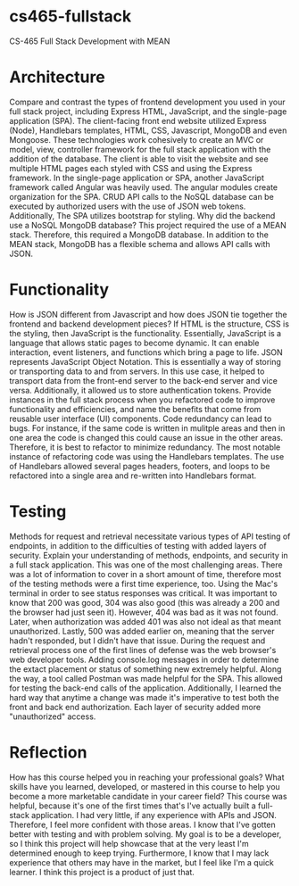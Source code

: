 # cs465-fullstack
CS-465 Full Stack Development with MEAN

# Architecture
Compare and contrast the types of frontend development you used in your full stack project, including Express HTML, JavaScript, and the single-page application (SPA).
The client-facing front end website utilized Express (Node), Handlebars templates, HTML, CSS, Javascript, MongoDB and even Mongoose. These technologies work cohesively to create an MVC or model, view, controller framework for the full stack application with the addition of the database. The client is able to visit the website and see multiple HTML pages each styled with CSS and using the Express framework. In the single-page application or SPA, another JavaScript framework called Angular was heavily used. The angular modules create organization for the SPA. CRUD API calls to the NoSQL database can be executed by authorized users with the use of JSON web tokens. Additionally, The SPA utilizes bootstrap for styling.
Why did the backend use a NoSQL MongoDB database?
This project required the use of a MEAN stack. Therefore, this required a MongoDB database. In addition to the MEAN stack, MongoDB has a flexible schema and allows API calls with JSON.


# Functionality
How is JSON different from Javascript and how does JSON tie together the frontend and backend development pieces?
If HTML is the structure, CSS is the styling, then JavaScript is the functionality. Essentially, JavaScript is a language that allows static pages to become dynamic. It can enable interaction, event listeners, and functions which bring a page to life. JSON represents JavaScript Object Notation. This is essentially a way of storing or transporting data to and from servers. In this use case, it helped to transport data from the front-end server to the back-end server and vice versa. Additionally, it allowed us to store authentication tokens.
Provide instances in the full stack process when you refactored code to improve functionality and efficiencies, and name the benefits that come from reusable user interface (UI) components.
Code redundancy can lead to bugs. For instance, if the same code is written in mulitple areas and then in one area the code is changed this could cause an issue in the other areas. Therefore, it is best to refactor to minimize redundancy. The most notable instance of refactoring code was using the Handlebars templates. The use of Handlebars allowed several pages headers, footers, and loops to be refactored into a single area and re-written into Handlebars format. 


# Testing
Methods for request and retrieval necessitate various types of API testing of endpoints, in addition to the difficulties of testing with added layers of security. Explain your understanding of methods, endpoints, and security in a full stack application.
This was one of the most challenging areas. There was a lot of information to cover in a short amount of time, therefore most of the testing methods were a first time experience, too. Using the Mac's terminal in order to see status responses was critical. It was important to know that 200 was good, 304 was also good (this was already a 200 and the browser had just seen it). However, 404 was bad as it was not found. Later, when authorization was added 401 was also not ideal as that meant unauthorized. Lastly, 500 was added earlier on, meaning that the server hadn't responded, but I didn't have that issue. During the request and retrieval process one of the first lines of defense was the web browser's web developer tools. Adding console.log messages in order to determine the extact placement or status of something new extremely helpful. Along the way, a tool called Postman was made helpful for the SPA. This allowed for testing the back-end calls of the application. Additionally, I learned the hard way that anytime a change was made it's imperative to test both the front and back end authorization. Each layer of security added more "unauthorized" access.


# Reflection
How has this course helped you in reaching your professional goals? What skills have you learned, developed, or mastered in this course to help you become a more marketable candidate in your career field?
This course was helpful, because it's one of the first times that's I've actually built a full-stack application. I had very little, if any experience with APIs and JSON. Therefore, I feel more confident with those areas. I know that I've gotten better with testing and with problem solving. My goal is to be a developer, so I think this project will help showcase that at the very least I'm determined enough to keep trying. Furthermore, I know that I may lack experience that others may have in the market, but I feel like I'm a quick learner. I think this project is a product of just that.
